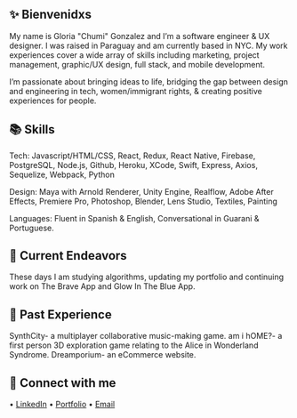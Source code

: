 ## ✨ Bienvenidxs

My name is Gloria "Chumi" Gonzalez and I’m a software engineer & UX designer. I was raised in Paraguay and am currently based in NYC. My work experiences cover a wide array of skills including marketing, project management, graphic/UX design, full stack, and mobile development. 

I’m passionate about bringing ideas to life, bridging the gap between design and engineering in tech, women/immigrant rights, & creating positive experiences for people. 

## 📚 Skills
Tech: Javascript/HTML/CSS, React, Redux, React Native, Firebase, PostgreSQL, Node.js, Github, Heroku, XCode, Swift, Express, Axios, Sequelize, Webpack, Python

Design: Maya with Arnold Renderer, Unity Engine, Realflow, Adobe After Effects, Premiere Pro, Photoshop, Blender, Lens Studio, Textiles, Painting

Languages: Fluent in Spanish & English, Conversational in Guarani & Portuguese.

## 🦾 Current Endeavors
These days I am studying algorithms, updating my portfolio and continuing work on The Brave App and Glow In The Blue App.

## 🧠 Past Experience
SynthCity- a multiplayer collaborative music-making game.
am i hOME?- a first person 3D exploration game relating to the Alice in Wonderland Syndrome.
Dreamporium- an eCommerce website.

## 💌 Connect with me
• [LinkedIn](https://www.linkedin.com/in/chumi-gonzalez-a434aa74/)
• [Portfolio](www.chumigonzalez.com)
• [Email](chumilanesa@gmail.com)
